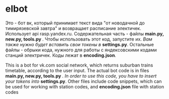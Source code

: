 # elbot

Это -  бот вк, который принимает текст вида "от новодачной до тимирязевской завтра" и возвращает расписание электичек. Использует api rasp.yandex.ru. Содержательная часть - файлы <b>main.py, new.py, tools.py </b>. Чтобы использовать этот код, запустите их. <i>Вам также нужно будет вставить свои токены в </i> <b>settings.py</b>. Остальные файлы - обрыки кода, нужного для работы с яндексовскими кодами станций электричек. Коды лежат в <b>encoding.json</b>.

This is a bot for vk.com social network, which returns suburban trains timetable, according to the user input. The actual bot code is in files <b>main.py, new.py, tools.py </b>. <i>In order to use this code, you have to insert your tokens into </i><b>settings.py</b>. Other files include code snippets, which can be used for working with station codes, and <b>encoding.json</b> file with station codes
